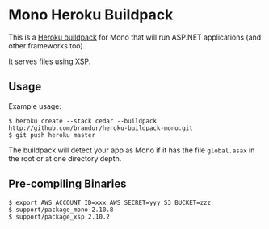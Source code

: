 Mono Heroku Buildpack
=====================

This is a [Heroku buildpack](http://devcenter.heroku.com/articles/buildpack) for Mono that will run ASP.NET applications (and other frameworks too).

It serves files using [XSP](http://www.mono-project.com/ASP.NET#ASP.NET_hosting_with_XSP).

Usage
-----

Example usage:

    $ heroku create --stack cedar --buildpack http://github.com/brandur/heroku-buildpack-mono.git
    $ git push heroku master

The buildpack will detect your app as Mono if it has the file `global.asax` in the root or at one directory depth.

Pre-compiling Binaries
----------------------

    $ export AWS_ACCOUNT_ID=xxx AWS_SECRET=yyy S3_BUCKET=zzz
    $ support/package_mono 2.10.8
    $ support/package_xsp 2.10.2

